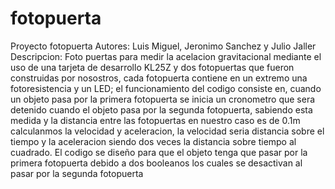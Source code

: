 # fotopuerta
Proyecto fotopuerta
 Autores: Luis Miguel, Jeronimo Sanchez y Julio Jaller
 Descripcion:
Foto puertas para medir la acelacion gravitacional mediante el uso de una tarjeta de desarrollo KL25Z y dos fotopuertas que fueron construidas por nosostros, cada fotopuerta contiene en un extremo una fotoresistencia 
y un LED; el funcionamiento del codigo consiste en, cuando un objeto pasa por la primera fotopuerta se inicia un cronometro que sera detenido cuando el objeto pasa por la segunda fotopuerta, sabiendo esta medida
y la distancia entre las fotopuertas en nuestro caso es de 0.1m calculanmos la velocidad y aceleracion, la velocidad seria distancia sobre el tiempo y la aceleracion siendo dos veces la distancia sobre tiempo al 
cuadrado. El codigo se diseño para que el objeto tenga que pasar por la primera fotopuerta debido a dos booleanos los cuales se desactivan al pasar por la segunda fotopuerta
